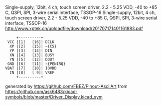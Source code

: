 Single-supply, 12bit, 4 ch, touch screen driver, 2.2 - 5.25 VDD, -40 to +85 C, QSPI, SPI, 3-wire serial interface, TSSOP-16
Single-supply, 12bit, 4 ch, touch screen driver, 2.2 - 5.25 VDD, -40 to +85 C, QSPI, SPI, 3-wire serial interface, TSSOP-16
http://www.xptek.cn/uploadfile/download/201707171401161883.pdf


	     +----------+
	 VCC |[1]   [16]| DCLK
	  XP |[2]   [15]| ~{CS}
	  YP |[3]   [14]| DIN
	  XN |[4]   [13]| BUSY
	  YN |[5]   [12]| DOUT
	 GND |[6]   [11]| ~{PENIRQ}
	VBAT |[7]   [10]| IOVDD
	  IN |[8]   [ 9]| VREF
	     +----------+


generated by https://github.com/FBEZ/Pinout-AsciiArt from https://github.com/ask6483/kicad-symbols/blob/master/Driver_Display.kicad_sym